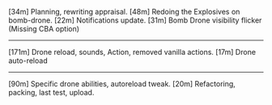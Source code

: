 [34m] Planning, rewriting appraisal.
[48m] Redoing the Explosives on bomb-drone.
[22m] Notifications update.
[31m] Bomb Drone visibility flicker (Missing CBA option)

----

[171m] Drone reload, sounds, Action, removed vanilla actions.
[17m]  Drone auto-reload

----

[90m] Specific drone abilities, autoreload tweak.
[20m] Refactoring, packing, last test, upload. 
